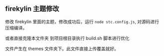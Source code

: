 ## firekylin 主题修改


修改 firekylin 里面的主题，修改成功后，运行 `node stc.config.js`, 对源码进行压缩编译。

或者直接克隆本文件夹 到项目根目录执行 build.sh 脚本进行优化

文件产生在 themes 文件夹下。此文件直接上传覆盖就好。
